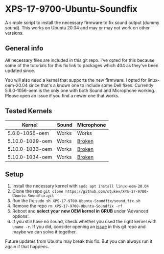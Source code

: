 # XPS-17-9700-Ubuntu-Soundfix
A simple script to install the necessary firmware to fix sound output (dummy sound). This works on Ubuntu 20.04 and may or may not work on other versions.

## General info
All necessary files are included in this git repo. I've opted for this because some of the tutorials for this fix link to packages which 404 as they've been updated since.

You will also need a kernel that supports the new firmware. I opted for linux-oem-20.04 since that's a known one to include some Dell fixes. Currently 5.6.0-1056-oem is the only one with both Sound and Microphone working. Please open an issue if you find a newer one that works.

## Tested Kernels
| Kernel | Sound | Microphone |
| ------ | ----- | ---------- |
| 5.6.0-1056-oem | Works | Works |
| 5.10.0-1029-oem | Works | [Broken](https://github.com/stukev/XPS-17-9700-Ubuntu-Soundfix/issues/3) |
| 5.10.0-1033-oem | Works | [Broken](https://github.com/stukev/XPS-17-9700-Ubuntu-Soundfix/issues/3) |
| 5.10.0-1034-oem | Works | [Broken](https://github.com/stukev/XPS-17-9700-Ubuntu-Soundfix/issues/3) |

## Setup
1. Install the necessary kernel with `sudo apt install linux-oem-20.04`
2. Clone the repo `git clone https://github.com/stukev/XPS-17-9700-Ubuntu-Soundfix.git`
3. Run the fix `sudo sh XPS-17-9700-Ubuntu-Soundfix/sound_fix.sh`
4. Remove the repo `rm XPS-17-9700-Ubuntu-Soundfix -rf`
5. Reboot and **select your new OEM kernel in GRUB** under 'Advanced options'.
6. If you still have no sound, check whether you used the right kernel with `uname -r`. If you did, consider opening an [issue](https://github.com/stukev/XPS-17-9700-Ubuntu-Soundfix/issues) in this git repo and maybe we can solve it together.

Future updates from Ubuntu may break this fix. But you can always run it again if that happens.
